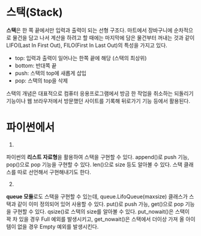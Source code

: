 # 스택(Stack)

**스택**은 한 쪽 끝에서만 입력과 출력이 되는 선형 구조다. 마트에서 장바구니에 순차적으로 물건을 담고 나서 계산을 하려고 할 때에는 마지막에 담은 물건부터 꺼내는 것과 같이 LIFO(Last In First Out), FILO(First In Last Out)의 특성을 가지고 있다. 

* top: 입력과 출력이 일어나는 한쪽 끝에 해당 (스택의 최상위)
* bottom: 반대쪽 끝
* push: 스택의 top에 새롭게 삽입
* pop: 스택의 top을 삭제

스택의 개념은 대표적으로 컴퓨터 응용프로그램에서 방금 한 작업을 취소하는 되돌리기 기능이나 웹 브라우저에서 방문했던 사이트를 기록해 뒤로가기 기능 등에서 활용된다.



# 파이썬에서

1. 

파이썬의 **리스트 자료형**을 활용하여 스택을 구현할 수 있다.
append()로 push 기능, pop()으로 pop 기능을 구현할 수 있다. len()으로 size 등도 알아볼 수 있다.
스택 클래스를 따로 선언해서 구현해내기도 한다. 

2. 

**queue 모듈**로도 스택을 구현할 수 있는데, queue.LifoQueue(maxsize) 클래스가 스택과 같이 이미 정의되어 있어 사용할 수 있다.
put()로 push 가능, get()으로 pop 기능을 구현할 수 있다. qsize()로 스택의 size를 알아볼 수 있다.
put_nowait()은 스택이 꽉 차 있을 경우 Full 예외를 발생시키고, get_nowait()은 스택에서 더이상 가져 올 아이템이 없을 경우 Empty 예외를 발생시킨다.



